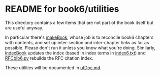 # README for book6/utilities

This directory contains a few items that are not part of the book itself but are useful anyway.

In particular there's [makeBook](./makeBook.py), whose job is to reconcile book6 chapters with
contents, and set up inter-section and inter-chapter links as far as possible. Please don't run
it unless you know what you're doing. Similarly, [indexBook](./indexBook.py) updates the index
(based in index terms in [index6.txt](./index6.txt)) and [RFCbib6.py](./RFCbib6.py) rebuilds
the RFC citation index.

These utilities will be documented in [utDoc.md](./utDoc.md).
